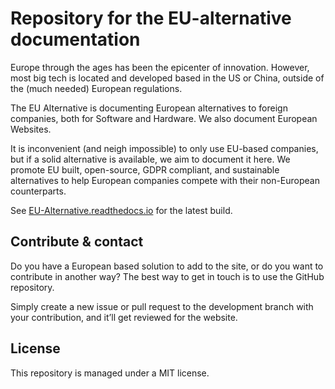 # Repository for the EU-alternative documentation

Europe through the ages has been the epicenter of innovation. However, most big tech is located and developed based in the US or China, outside of the (much needed) European regulations.

The EU Alternative is documenting European alternatives to foreign companies, both for Software and Hardware. We also document European Websites.

It is inconvenient (and neigh impossible) to only use EU-based companies, but if a solid alternative is available, we aim to document it here. We promote EU built, open-source, GDPR compliant, and sustainable alternatives to help European companies compete with their non-European counterparts.

See [EU-Alternative.readthedocs.io](https://eu-alternative.readthedocs.io/en/latest/) for the latest build.

## Contribute & contact
Do you have a European based solution to add to the site, or do you want to contribute in another way? The best way to get in touch is to use the GitHub repository.

Simply create a new issue or pull request to the development branch with your contribution, and it’ll get reviewed for the website.


## License
This repository is managed under a MIT license.
